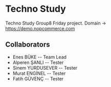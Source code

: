 # Techno Study


Techno Study Group8 Friday project.
Domain -> https://demo.nopcommerce.com


## Collaborators
 * Enes BÜKE -- Team Lead 
 * Alperen ŞANLI -- Tester
 * Sinem YURDUSEVER -- Tester
 * Murat ENGİNEL -- Tester
 * Fatih GÜVENÇ -- Tester

